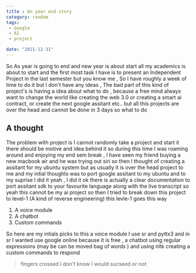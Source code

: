 ```yaml
---
title : An year end story
category: random
tags:
 - Google
 - AI
 - project

date: "2021-12-31"
---
```


So As year is going to end  and new year is about start all my academics is about to start and the first most task I have is to present an Independent Project in the last semester but you know me , So I have roughly a week of time to do it but I don't have any ideas , The bad part of this kind of project's is having a idea about what to do , because a free mind always want to change the world like creating the web 3.0 or creating a smart ai contract, or create the next google assitant etc.. but all this projects are over the head and cannot be done in 3 days so what to do

## A thought
The problem with project is I cannot randomly take a project and start it there should be motive and idea behind it so during this time I was roaming around and enjoying my end sem break , I have seen my friend buying a new macbook air and he was trying out siri so then I thought of creating a assitant for my ubuntu system but as usually it is over the head project to me and my intial thoughts was to port google assitant to my ubuntu  and to my suprise I did it yeah , I did it  ok there is actually a clear documentation to port assitant sdk to your favourite language along with the live transcript so yeah this cannot be my ai project so then I tried to break down this project to level-1  (A kind of reverse engineering) this levle-1 goes this way
1. A voice module
2. A chatbot
3. Custom commands

So here are my intials picks to this a voice module I use sr and pyttx3 and in sr I wanted use google online because it is free , a chatbot using regular expressions  (may be can be moved bag of words ) and using nltk creating a custom commands to respond


> fingers crossed I don't know I would sucseed or not